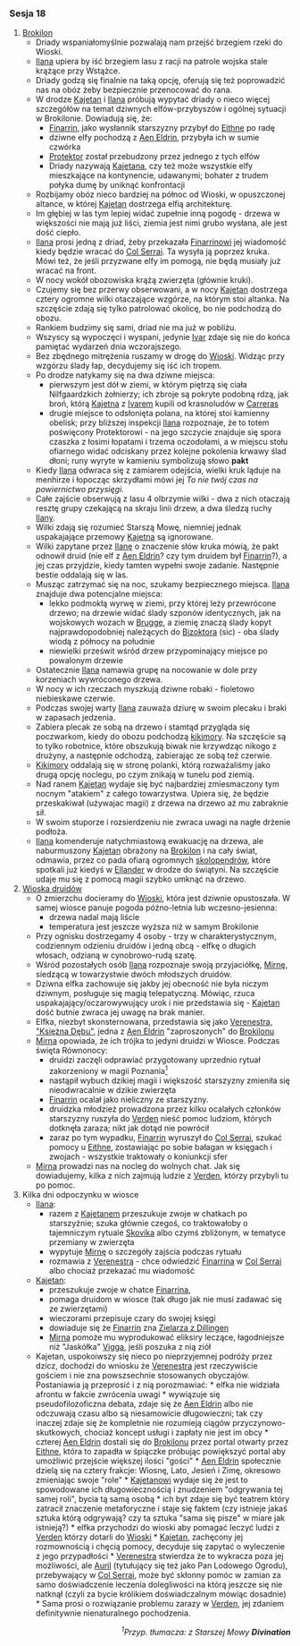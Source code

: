 ### Sesja 18
1. [Brokilon](#l_brokilon)
	* Driady wspaniałomyślnie pozwalają nam przejść brzegiem rzeki do Wioski. 
	* [Ilana](#g_ilana) upiera by iść brzegiem lasu z racji na patrole wojska stale krążące przy Wstążce. 
	* Driady godzą się finalnie na taką opcję, oferują się też poprowadzić nas na obóz żeby bezpiecznie przenocować do rana. 
	* W drodze [Kajetan](#g_kajetan) i [Ilana](#g_ilana) próbują wypytać driady o nieco więcej szczegółów na temat dziwnych elfów-przybyszów i ogólnej sytuacji w Brokilonie. Dowiadują się, że:
		* [Finarrin](#p_druid_finarrin), jako wysłannik starszyzny przybył do [Eithne](#p_eithne) po radę
		* dziwne elfy pochodzą z [Aen Eldrin](#r_aen_eldrin), przybyła ich w sumie czwórka
		* [Protektor](#b_bizoktor) został przebudzony przez jednego z tych elfów
		* Driady nazywają [Kajetana](#g_kajetan), czy też może wszystkie elfy mieszkające na kontynencie, udawanymi; bohater z trudem połyka dumę by uniknąć konfrontacji
	* Rozbijamy obóz nieco bardziej na północ od Wioski, w opuszczonej altance, w której [Kajetan](#g_kajetan) dostrzega elfią architekturę. 
	* Im głębiej w las tym lepiej widać zupełnie inną pogodę - drzewa w większości nie mają już liści, ziemia jest nimi grubo wysłana, ale jest dość ciepło.
	* [Ilana](#g_ilana) prosi jedną z driad, żeby przekazała [Finarrinowi](#p_druid_finarrin) jej wiadomość kiedy będzie wracać do [Col Serrai](#l_col_serrai). Ta wysyła ją poprzez kruka. Mówi też, że jeśli przyzwane elfy im pomogą, nie będą musiały już wracać na front.
	* W nocy wokół obozowiska krążą zwierzęta (głównie kruki). 
	* Czujemy się bez przerwy obserwowani, a w nocy [Kajetan](#g_kajetan) dostrzega cztery ogromne wilki otaczające wzgórze, na którym stoi altanka. Na szczęście zdają się tylko patrolować okolicę, bo nie podchodzą do obozu.
	* Rankiem budzimy się sami, driad nie ma już w pobliżu. 
	* Wszyscy są wypoczęci i wyspani, jedynie [Ivar](#p_ivar) zdaje się nie do końca pamiętać wydarzeń dnia wczorajszego. 
	* Bez zbędnego mitrężenia ruszamy w drogę do [Wioski](#l_wioska). Widząc przy wzgórzu ślady łap, decydujemy się iść ich tropem.
	* Po drodze natykamy się na dwa dziwne miejsca:
		* pierwszym jest dół w ziemi, w którym piętrzą się ciała Nilfgaardzkich żołnierzy; ich zbroje są pokryte podobną rdzą, jak broń, którą [Kajetna](#g_kajetan) z [Ivarem](#p_ivar) kupili od krasnoludów w [Carreras](#l_carreras)
		* drugie miejsce to odsłonięta polana, na której stoi kamienny obelisk; przy bliższej inspekcji [Ilana](#g_ilana) rozpoznaje, że to totem poświęcony Protektorowi - na jego szczycie znajduje się spora czaszka z łosimi łopatami i trzema oczodołami, a w miejscu stołu ofiarnego widać odciskany przez kolejne pokolenia krwawy ślad dłoni; runy wyryte w kamieniu symbolizują słowo **pakt**
	* Kiedy [Ilana](#g_ilana) odwraca się z zamiarem odejścia, wielki kruk ląduje na menhirze i łopocząc skrzydłami mówi jej *To nie twój czas na powiernictwo przysięgi*. 
	* Całe zajście obserwują z lasu 4 olbrzymie wilki - dwa z nich otaczają resztę grupy czekającą na skraju linii drzew, a dwa śledzą ruchy [Ilany](#g_ilana).
	* Wilki zdają się rozumieć Starszą Mowę, niemniej jednak uspakajające przemowy [Kajetna](#g_kajetan) są ignorowane.
	* Wilki zapytane przez [Ilanę](#g_ilana) o znaczenie słów kruka mówią, że pakt odnowił druid (nie elf z [Aen Eldrin](#r_aen_eldrin)? czy tym druidem był [Finarrin](#p_druid_finarrin)?), a jej czas przyjdzie, kiedy tamten wypełni swoje zadanie. Następnie bestie oddalają się w las.
	* Musząc zatrzymać się na noc, szukamy bezpiecznego miejsca. [Ilana](#g_ilana) znajduje dwa potencjalne miejsca:
		* lekko podmokłą wyrwę w ziemi, przy której leży przewrócone drzewo; na drzewie widać ślady szponów identycznych, jak na wojskowych wozach w [Brugge](#l_m_brugge), a ziemię znaczą ślady kopyt najprawdopodobniej należących do [Bizoktora](#b_bizoktor) (sic) - oba ślady wiodą z północy na południe
		* niewielki prześwit wśród drzew przypominający miejsce po powalonym drzewie
	* Ostatecznie [Ilana](#g_ilana) namawia grupę na nocowanie w dole przy korzeniach wywróconego drzewa. 
	* W nocy w ich rzeczach myszkują dziwne robaki - fioletowo niebieskawe czerwie. 
	* Podczas swojej warty [Ilana](#g_ilana) zauważa dziurę w swoim plecaku i braki w zapasach jedzenia. 
	* Zabiera plecak ze sobą na drzewo i stamtąd przygląda się poczwarkom, kiedy do obozu podchodzą [kikimory](#b_kikimora). Na szczęście są to tylko robotnice, które obszukują biwak nie krzywdząc nikogo z drużyny, a następnie odchodzą, zabierając ze sobą też czerwie.
	* [Kikimory](#b_kikimora) oddalają się w stronę polanki, którą rozważaliśmy jako drugą opcję noclegu, po czym znikają w tunelu pod ziemią.
	* Nad ranem [Kajetan](#g_kajetan) wydaje się być najbardziej zmiesmaczony tym nocnym "atakiem" z całego towarzystwa. Upiera się, że będzie przeskakiwał (używajac magii) z drzewa na drzewo aż mu zabraknie sił. 
	* W swoim stuporze i rozsierdzeniu nie zwraca uwagi na nagłe drżenie podłoża.
	* [Ilana](#g_ilana) komenderuje natychmiastową ewakuację na drzewa, ale naburmuszony [Kajetan](#g_kajetan) obrażony na [Brokilon](#l_brokilon) i na cały świat, odmawia, przez co pada ofiarą ogromnych [skolopendrów](#b_stonoga), które spotkali już kiedyś w [Ellander](#l_ellander) w drodze do świątyni. Na szczęście udaje mu się z pomocą magii szybko umknąć na drzewo.
2. [Wioska druidów](#l_wioska)
	* O zmierzchu docieramy do [Wioski](#l_wioska), która jest dziwnie opustoszała. W samej wiosce panuje pogoda późno-letnia lub wczesno-jesienna:
		* drzewa nadal mają liście
		* temperatura jest jeszcze wyższa niż w samym Brokilonie 
	* Przy ognisku dostrzegamy 4 osoby - trzy w charakterystycznym, codziennym odzieniu druidów i jedną obcą - elfkę o długich włosach, odzianą w cynobrowo-rudą szatę. 
	* Wśród pozostałych osób [Ilana](#g_ilana) rozpoznaje swoją przyjaciółkę, [Mirnę](#p_mirna), siedzącą w towarzystwie dwóch młodszych druidów.
	* Dziwna elfka zachowuje się jakby jej obecność nie była niczym dziwnym, posługuje się magią telepatyczną. Mówiąc, rzuca uspakajający/oczarowywujący urok i nie przedstawia się - [Kajetan](#g_kajetan) dość butnie zwraca jej uwagę na brak manier.
	* Elfka, niezbyt skonsternowana, przedstawia się jako [Verenestra, "Księżna Dębu"](#p_verenestra), jedna z [Aen Eldrin](r_aen_eldrin) "zaproszonych" do [Brokilonu](#l_brokilon)
	* [Mirna](#p_mirna) opowiada, że ich trójka to jedyni druidzi w Wiosce. Podczas święta Równonocy:
		* druidzi zaczęli odprawiać przygotowany uprzednio rytuał zakorzeniony w magii Poznania[<sup>1</sup>](#ad1)
		* nastąpił wybuch dzikiej magii i większość starszyzny zmieniła się nieodwracalnie w dzikie zwierzęta
		* [Finarrin](#p_druid_finarrin) ocalał jako nieliczny ze starszyzny.
		* druidzka młodzież prowadzona przez kilku ocalałych członków starszyzny ruszyła do [Verden](#l_verden) nieść pomoc ludziom, których dotknęła zaraza; nikt jak dotąd nie powrócił
		* zaraz po tym wypadku, [Finarrin](#p_druid_finarrin) wyruszył do [Col Serrai](#l_col_serrai), szukać pomocy u [Eithne](#p_eithne), zostawiając po sobie bałagan w księgach i zwojach - wszystkie traktowały o koniunkcji sfer
	* [Mirna](#p_mirna) prowadzi nas na nocleg do wolnych chat. Jak się dowiadujemy, kilka z nich zajmują ludzie z [Verden](#l_verden), którzy przybyli tu po pomoc.
3. Kilka dni odpoczynku w wiosce
	* [Ilana](#g_ilana):
		* razem z [Kajetanem](#g_kajetan) przeszukuje zwoje w chatkach po starszyźnie; szuka głównie czegoś, co traktowałoby o tajemniczym rytuale [Skovika](#p_skovik) albo czymś zbliżonym, w tematyce przemiany w zwierzęta
		* wypytuje [Mirnę](#p_mirna) o szczegóły zajścia podczas rytuału
		* rozmawia z [Verenestrą](#p_verenestra) - chce odwiedzić [Finarrina](#p_druid_finarrin) w [Col Serrai](#l_col_serrai) albo chociaż przekazać mu wiadomość
	* [Kajetan](#g_kajetan):
		* przeszukuje zwoje w chatce [Finarrina](#p_druid_finarrin),
		* pomaga druidom w wiosce (tak długo jak nie musi zadawać się ze zwierzętami)
		* wieczorami przepisuje czary do swojej księgi
		* dowiaduje się że [Finarrin](#p_druid_finarrin) zna [Zielarza z Dillingen](#p_zielarz)
		* [Mirna](#p_mirna) pomoże mu wyprodukować eliksiry leczące, łagodniejsze niż "Jaskółka" [Vigga](#p_viggo_regner), jeśli poszuka z nią ziół
	* Kajetan, uspokoiwszy się nieco po nieprzyjemnej podróży przez dzicz, dochodzi do wniosku że [Verenestra](#p_verenestra) jest rzeczywiście gościem i nie zna powszsechnie stosowanych obyczajów. Postaniawia ją przeprosić i z nią porozmawiać:
			* elfka nie widziała afrontu w fakcie zwrócenia uwagi
			* wywiązuje się pseudofilozoficzna debata, zdaje się że [Aen Eldrin](#r_aen_eldrin) albo nie odczuwają czasu albo są niesamowicie długowieczni; tak czy inaczej zdaje się że kompletnie nie rozumieją ciągów przyczynowo-skutkowych, chociaż koncept usługi i zapłaty nie jest im obcy
			* czterej [Aen Eldrin](#r_aen_eldrin) dostali się do [Brokilonu](#l_brokilon) przez portal otwarty przez [Eithne](#p_eithne), która to zapadła w śpiączke próbując powiększyć portal aby umożliwić przejście większej ilości "gości"
			* [Aen Eldrin](#r_aen_eldrin) społecznie dzielą się na cztery frakcje: Wiosnę, Lato, Jesień i Zimę, okresowo zmieniając swoje "role" 
			* [Kajetanowi](#g_kajetan) wydaje się że jest to spowodowane ich długowiecznością i znudzeniem "odgrywania tej samej roli", bycia tą samą osobą
			* ich byt zdaje się być teatrem który zatracił znaczenie metaforyczne i staje się faktem (czy istnieje jakaś sztuka którą odgrywają? czy ta sztuka "sama się pisze" w miare jak istnieją?)
			* elfka przychodzi do wioski aby pomagać leczyć ludzi z [Verden](#l_verden) którzy dotarli do [Wioski](#l_wioska) 
			* [Kajetan](#g_kajetan), zachęcony jej rozmownością i chęcią pomocy, decyduje się zapytać o wyleczenie z jego przypadłości 
			* [Verenestra](#p_verenestra) stwierdza że to wykracza poza jej możliwości, ale [Auril](#p_auril) (tytułujący się też jako Pan Lodowego Ogrodu), przebywający w [Col Serrai](#l_col_serrai), może być skłonny pomóc w zamian za samo doświadczenie leczenia dolegliwości na którą jeszcze się nie natknął (czyli za bycie królikiem doświadczalnym mówiąc dosadnie) 
			* Sama prosi o rozwiązanie problemu zarazy w [Verden](#l_verden), jej zdaniem definitywnie nienaturalnego pochodzenia.
<div align="right"><i><a id='ad1'></a><sup>1</sup>Przyp. tłumacza: z Starszej Mowy <b>Divination</b></i></div>